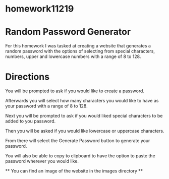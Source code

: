 # homework11219

# Random Password Generator

For this homework I was tasked at creating a website that generates a random password with the options of selecting from special characters, numbers, upper and lowercase numbers with a range of 8 to 128.


# Directions

You will be prompted to ask if you would like to create a password.

Afterwards you will select how many characters you would like to have as your password with a range of 8 to 128.

Next you will be prompted to ask if you would liked special characters to be added to you password.

Then you will be asked if you would like lowercase or uppercase characters.

From there will select the Generate Password button to generate your password.

You will also be able to copy to clipboard to have the option to paste the password wherever you would like.

** You can find an image of the website in the images directory **